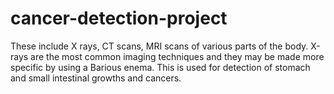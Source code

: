 # cancer-detection-project
These include X rays, CT scans, MRI scans of various parts of the body. X-rays are the most common imaging techniques and they may be made more specific by using a Barious enema. This is used for detection of stomach and small intestinal growths and cancers.
